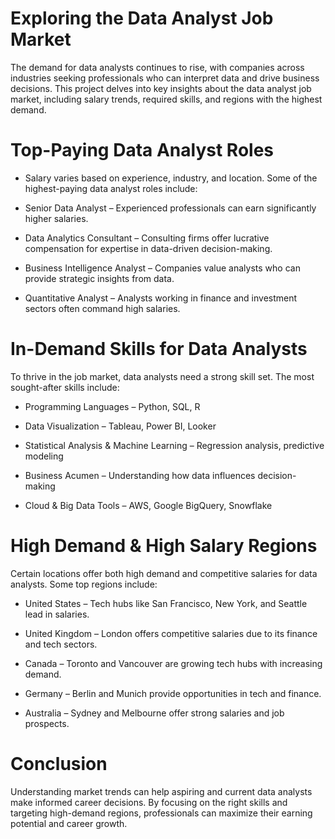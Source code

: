 # Exploring the Data Analyst Job Market

The demand for data analysts continues to rise, with companies across industries seeking professionals who can interpret data and drive business decisions. This project delves into key insights about the data analyst job market, including salary trends, required skills, and regions with the highest demand.

# Top-Paying Data Analyst Roles

* Salary varies based on experience, industry, and location. Some of the highest-paying data analyst roles include:

* Senior Data Analyst – Experienced professionals can earn significantly higher salaries.

* Data Analytics Consultant – Consulting firms offer lucrative compensation for expertise in data-driven decision-making.

* Business Intelligence Analyst – Companies value analysts who can provide strategic insights from data.

* Quantitative Analyst – Analysts working in finance and investment sectors often command high salaries.

# In-Demand Skills for Data Analysts

To thrive in the job market, data analysts need a strong skill set. The most sought-after skills include:

* Programming Languages – Python, SQL, R

* Data Visualization – Tableau, Power BI, Looker

* Statistical Analysis & Machine Learning – Regression analysis, predictive modeling

* Business Acumen – Understanding how data influences decision-making

* Cloud & Big Data Tools – AWS, Google BigQuery, Snowflake

# High Demand & High Salary Regions

Certain locations offer both high demand and competitive salaries for data analysts. Some top regions include:

* United States – Tech hubs like San Francisco, New York, and Seattle lead in salaries.

* United Kingdom – London offers competitive salaries due to its finance and tech sectors.

* Canada – Toronto and Vancouver are growing tech hubs with increasing demand.

* Germany – Berlin and Munich provide opportunities in tech and finance.

* Australia – Sydney and Melbourne offer strong salaries and job prospects.

# Conclusion

Understanding market trends can help aspiring and current data analysts make informed career decisions. By focusing on the right skills and targeting high-demand regions, professionals can maximize their earning potential and career growth.

